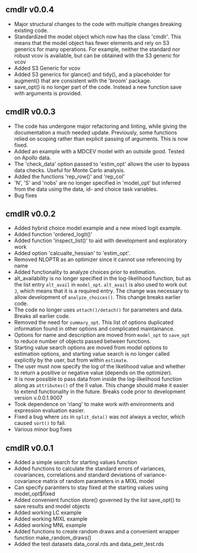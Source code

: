 ## cmdlr v0.0.4
* Major structural changes to the code with multiple changes breaking existing code.
* Standardized the model object which now has the class 'cmdlr'. This means that the model object has fewer elements and rely on S3 generics for many operations. For example, neither the standard nor robust vcov is available, but can be obtained with the S3 generic for vcov
* Added S3 Generic for vcov
* Added S3 generics for glance() and tidy(), and a placeholder for augment() that are consistent with the 'broom' package.
* save_opt() is no longer part of the code. Instead a new function save with arguments is provided. 


## cmdlR v0.0.3
* The code has undergone major refactoring and linting, while giving the documentation a much needed update. Previously, some functions relied on scoping rather than explicit passing of arguments. This is now fixed. 
* Added an example with a MDCEV model with an outside good. Tested on Apollo data. 
* The 'check_data' option passed to 'estim_opt' allows the user to bypass 
data checks. Useful for Monte Carlo analysis.
* Added the functions 'rep_row()' and 'rep_col'
* 'N', 'S' and 'nobs' are no longer specified in 'model_opt' but inferred from the data using the data, id- and choice task variables.
* Bug fixes

## cmdlR v0.0.2
* Added hybrid choice model example and a new mixed logit example. 
* Added function 'ordered_logit()'
* Added function 'inspect_list()' to aid with development and exploratory work
* Added option 'calcualte_hessian' to 'estim_opt'. 
* Removed NLOPTR as an optimizer since it cannot use referencing by name 
* Added functionality to analyze choices prior to estimation. 
* alt_availability is no longer specified in the log-likelihood function, but
as the list entry `alt_avail` in `model_opt`. `alt_avail` is also used to work
out `J`, which means that it is a required entry. The change was necessary to allow development of `analyze_choices()`. This change breaks earlier code. 
* The code no longer uses `attach()/detach()` for parameters and data. Breaks all earlier code.
* Removed the need for `summary_opt`. This list of options duplicated information found in other options and complicated maintainance. 
* Options for name and description are moved from `model_opt` to `save_opt` to reduce number of objects passed between functions. 
* Starting value search options are moved from model options to estimation options, and starting value search is no longer called explicitly by the user, but from within `estimate`. 
* The user must now specify the log of the likelihood value and whether to return a positive or negative value (depends on the optimizer). 
* It is now possible to pass data from inside the log-likelihood function along as `attributes()` of the ll value. This change should make it easier to extend functionality in the future. Breaks code prior to development version v.0.0.1.9007
* Took dependence on 'rlang' to make work with environments and expression evaluation easier.
* Fixed a bug where `ids` in `split_data()` was not always a vector, which caused `sort()` to fail.
* Various minor bug fixes


## cmdlR v0.0.1
* Added a simple search for starting values function
* Added functions to calculate the standard errors of variances, covariances, correlations and standard deviations of variance-covariance matrix of random parameters in a MIXL model
* Can specify paramters to stay fixed at the starting values using model_opt$fixed
* Added convenient function store() governed by the list save_opt() to save results and model objects
* Added working LC example
* Added working MIXL example
* Added working MNL example
* Added functions to create random draws and a convenient wrapper function
make_random_draws()
* Added the test datasets data_coral.rds and data_petr_test.rds
